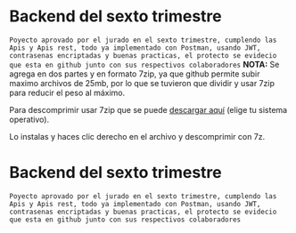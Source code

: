 
# Backend del sexto trimestre 

`Poyecto aprovado por el jurado en el sexto trimestre, cumplendo las Apis y Apis rest, todo ya implementado con Postman, usando JWT, contrasenas encriptadas y buenas practicas, el protecto se evidecio que esta en github junto con sus respectivos colaboradores`
**NOTA:** Se agrega en dos partes y en formato 7zip, ya que github permite subir maximo archivos de 25mb, por lo que se tuvieron que dividir y usar 7zip para reducir el peso al máximo.

Para descomprimir usar 7zip que se puede [descargar aquí](https://www.7-zip.org/download.html) (elige tu sistema operativo).

Lo instalas y haces clic derecho en el archivo y descomprimir con 7z.

# Backend del sexto trimestre 

`Poyecto aprovado por el jurado en el sexto trimestre, cumplendo las Apis y Apis rest, todo ya implementado con Postman, usando JWT, contrasenas encriptadas y buenas practicas, el protecto se evidecio que esta en github junto con sus respectivos colaboradores`
